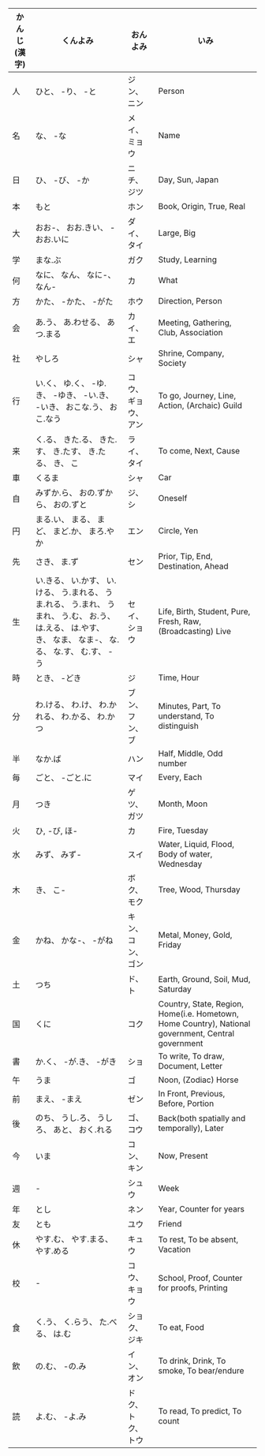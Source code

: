 |  かんじ (漢字) |   くんよみ   |   おんよみ   |     いみ    |
| ----------- | ----------- | ----------- | ----------- |
| 人 | ひと、 -り、 -と | ジン、 ニン | Person |
| 名 | な、 -な | メイ、 ミョウ | Name |
| 日 | ひ、 -び、 -か | ニチ、 ジツ | Day, Sun, Japan |
| 本 | もと | ホン | Book, Origin, True, Real |
| 大 | おお-、 おお.きい、 -おお.いに | ダイ、 タイ | Large, Big |    
| 学 | まな.ぶ | ガク | Study, Learning |
| 何 | なに、 なん、 なに-、 なん- | カ | What |
| 方 | かた、 -かた、 -がた | ホウ | Direction, Person |
| 会 | あ.う、 あ.わせる、 あつ.まる | カイ、 エ | Meeting, Gathering, Club, Association |
| 社 | やしろ | シャ | Shrine, Company, Society |
| 行 | い.く、 ゆ.く、 -ゆ.き、 -ゆき、 -い.き、 -いき、 おこな.う、 おこ.なう | コウ、 ギョウ、 アン | To go, Journey, Line, Action, (Archaic) Guild |
| 来 | く.る、 きた.る、 きた.す、 き.たす、 き.たる、 き、 こ | ライ、 タイ | To come, Next, Cause |
| 車 | くるま | シャ | Car |
| 自 | みずか.ら、 おの.ずから、 おの.ずと | ジ、 シ | Oneself |
| 円 | まる.い、 まる、 まど、 まど.か、 まろ.やか | エン | Circle, Yen |
| 先 | さき、 ま.ず | セン | Prior, Tip, End, Destination, Ahead |
| 生 | い.きる、 い.かす、 い.ける、 う.まれる、 うま.れる、 う.まれ、 うまれ、 う.む、 お.う、 は.える、 は.やす、 き、 なま、 なま-、 な.る、 な.す、 む.す、 -う | セイ、 ショウ | Life, Birth, Student, Pure, Fresh, Raw, (Broadcasting) Live |
| 時 | とき、 -どき | ジ | Time, Hour |
| 分 | わ.ける、 わ.け、 わ.かれる、 わ.かる、 わ.かつ | ブン、 フン、 ブ | Minutes, Part, To understand, To distinguish |
| 半 | なか.ば | ハン | Half, Middle, Odd number |
| 毎 | ごと、 -ごと.に | マイ | Every, Each |
| 月 | つき | ゲツ、 ガツ | Month, Moon |
| 火 | ひ, -び, ほ- | カ | Fire, Tuesday |
| 水 | みず、 みず- | スイ | Water, Liquid, Flood, Body of water, Wednesday |
| 木 | き、 こ- | ボク、 モク | Tree, Wood, Thursday |
| 金 | かね、 かな-、 -がね | キン、 コン、 ゴン | Metal, Money, Gold, Friday |
| 土 | つち | ド、 ト | Earth, Ground, Soil, Mud, Saturday |
| 国 | くに | コク | Country, State, Region, Home(i.e. Hometown, Home Country), National government, Central government |
| 書 | か.く、 -が.き、 -がき | ショ | To write, To draw, Document, Letter |
| 午 | うま | ゴ | Noon, (Zodiac) Horse |
| 前 | まえ、 -まえ | ゼン | In Front, Previous, Before, Portion |
| 後 | のち、 うし.ろ、 うしろ、 あと、 おく.れる | ゴ、 コウ | Back(both spatially and temporally), Later |
| 今 | いま | コン、 キン | Now, Present |
| 週 | - | シュウ | Week |
| 年 | とし | ネン | Year, Counter for years |
| 友 | とも | ユウ | Friend |
| 休 | やす.む、 やす.まる、 やす.める | キュウ | To rest, To be absent, Vacation |
| 校 | - | コウ、 キョウ | School, Proof, Counter for proofs, Printing |
| 食 | く.う、 く.らう、 た.べる、 は.む | ショク、 ジキ | To eat, Food |
| 飲 | の.む、 -の.み | イン、 オン | To drink, Drink, To smoke, To bear/endure |
| 読 | よ.む、 -よ.み | ドク、 トク、 トウ | To read, To predict, To count |
